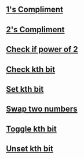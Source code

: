 

## [1's Compliment](https://github.com/arunkalher/DSA-Repo/tree/main/Play%20with%20Bits/1's%20complement) 

## [2's Compliment](https://github.com/arunkalher/DSA-Repo/tree/main/Play%20with%20Bits/2's%20complement) 

## [Check if power of 2](https://github.com/arunkalher/DSA-Repo/tree/main/Play%20with%20Bits) 

## [Check kth bit](https://github.com/arunkalher/DSA-Repo/tree/main/Play%20with%20Bits/Check%20kth%20bit) 

## [Set kth bit](https://github.com/arunkalher/DSA-Repo/tree/main/Play%20with%20Bits/set%20kth%20bit)

## [Swap two numbers](https://github.com/arunkalher/DSA-Repo/tree/main/Play%20with%20Bits/Swap%20two%20numbers) 

## [Toggle kth bit](https://github.com/arunkalher/DSA-Repo/tree/main/Play%20with%20Bits/toggle%20kth%20bit) 

## [Unset kth bit](https://github.com/arunkalher/DSA-Repo/tree/main/Play%20with%20Bits/toggle%20kth%20bit) 

 